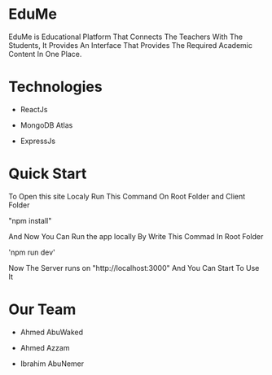 # EduMe
EduMe is Educational Platform That Connects The Teachers With The Students,
It Provides An Interface That Provides The Required Academic Content In One Place.

# Technologies
- ReactJs

- MongoDB Atlas

- ExpressJs

# Quick Start
To Open this site Localy Run This Command On Root Folder  and Client Folder

"npm install"

And Now You Can Run the app locally By Write This Commad In Root Folder

'npm run dev'

 Now The Server runs on "http://localhost:3000" And You Can Start To Use It
 
 
 # Our Team
 
 - Ahmed AbuWaked
 
 - Ahmed Azzam
 
 - Ibrahim AbuNemer
